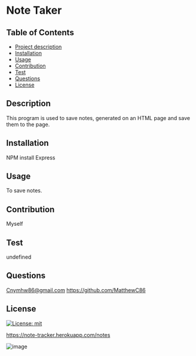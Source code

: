 # Note Taker 

 ## Table of Contents
  - [Project description](#description)
  - [Installation](#installation)
  - [Usage](#usage)
  - [Contribution](#contribution)
  - [Test](#test)
  - [Questions](#questions)
  - [License](#license)

  ## Description
  This program is used to save notes, generated on an HTML page and save them to the page.

  ## Installation
  NPM install Express

  ## Usage
  To save notes.

  ## Contribution
  Myself

  ## Test
  undefined

  ## Questions
  Cnymhw86@gmail.com
  https://github.com/MatthewC86

  ## License
  [![License: mit](https://img.shields.io/badge/License-MIT-yellow.svg)](https://opensource.org/licenses/MIT)
  
  
  
  
  
  
  https://note-tracker.herokuapp.com/notes
 
  ![image](https://user-images.githubusercontent.com/114010089/213347848-fc4d5224-9b08-4a51-ac50-ccb4fe3b270c.png)



